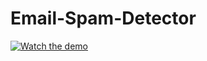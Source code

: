 # Email-Spam-Detector

[![Watch the demo](https://i.imgur.com/vKb2F1B.png)](https://www.youtube.com/watch?v=dQw4w9WgXcQ)

